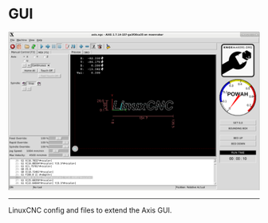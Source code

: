 #  GUI

![Axis Interface](LinuxCNC/moonraker-gui.png)

---

LinuxCNC config and files to extend the Axis GUI.
